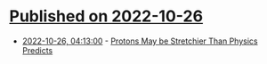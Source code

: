 # [Published on 2022-10-26](index.md)

* [2022-10-26, 04:13:00](https://soylentnews.org/article.pl?sid=22/10/25/1247251&from=rss) - [Protons May be Stretchier Than Physics Predicts](https://soylentnews.org/article.pl?sid=22/10/25/1247251&from=rss)
